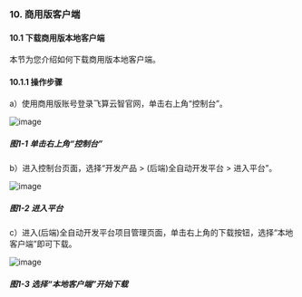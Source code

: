 ### 10. 商用版客户端

#### 10.1 下载商用版本地客户端

本节为您介绍如何下载商用版本地客户端。

#### 10.1.1 操作步骤

a）使用商用版账号登录飞算云智官网，单击右上角“控制台”。

![image](https://user-images.githubusercontent.com/79617492/229706737-3abdf31f-64a2-4838-a2bb-e8f59e277555.png)

##### 图1-1 单击右上角“控制台”

b）进入控制台页面，选择“开发产品 > (后端)全自动开发平台 > 进入平台”。

![image](https://user-images.githubusercontent.com/79617492/229706755-3fbaeb21-a0bc-4a5c-9c7c-b3bd2424799d.png)

##### 图1-2 进入平台

c）进入(后端)全自动开发平台项目管理页面，单击右上角的下载按钮，选择“本地客户端”即可下载。

![image](https://user-images.githubusercontent.com/79617492/229706764-2ee30420-e36c-44d6-acc5-f721f5e0c541.png)

##### 图1-3 选择“本地客户端”开始下载
